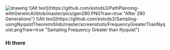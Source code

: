 <img src="https://github.com/estods3/JetTank/blob/master/documentation/linefollowing.gif" alt="drawing" width="449"/>
![Alt text](https://github.com/estods3/PathPlanning-withGeneticAI/blob/master/pics/gen280.PNG?raw=true "After 280 Generations")
![Alt text](https://github.com/estods3/Sampling-usingNyquistTheorem/blob/master/screenshots/FrequencyGreaterThanNyquist.png?raw=true "Sampling Frequency Greater than Nyquist")



### Hi there

<!--
**estods3/estods3** is a ✨ _special_ ✨ repository because its `README.md` (this file) appears on your GitHub profile.
-->
